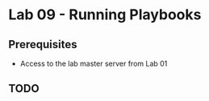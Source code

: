 # Lab 09 - Running Playbooks

## Prerequisites

* Access to the lab master server from Lab 01

## TODO

